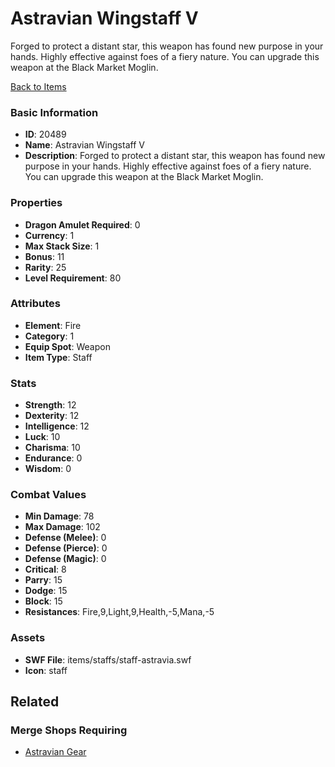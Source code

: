 # Astravian Wingstaff V

Forged to protect a distant star, this weapon has found new purpose in your hands. Highly effective against foes of a fiery nature. You can upgrade this weapon at the Black Market Moglin.

[Back to Items](../items.md)

### Basic Information

- **ID**: 20489
- **Name**: Astravian Wingstaff V
- **Description**: Forged to protect a distant star, this weapon has found new purpose in your hands. Highly effective against foes of a fiery nature. You can upgrade this weapon at the Black Market Moglin.

### Properties

- **Dragon Amulet Required**: 0
- **Currency**: 1
- **Max Stack Size**: 1
- **Bonus**: 11
- **Rarity**: 25
- **Level Requirement**: 80

### Attributes

- **Element**: Fire
- **Category**: 1
- **Equip Spot**: Weapon
- **Item Type**: Staff

### Stats

- **Strength**: 12
- **Dexterity**: 12
- **Intelligence**: 12
- **Luck**: 10
- **Charisma**: 10
- **Endurance**: 0
- **Wisdom**: 0

### Combat Values

- **Min Damage**: 78
- **Max Damage**: 102
- **Defense (Melee)**: 0
- **Defense (Pierce)**: 0
- **Defense (Magic)**: 0
- **Critical**: 8
- **Parry**: 15
- **Dodge**: 15
- **Block**: 15
- **Resistances**: Fire,9,Light,9,Health,-5,Mana,-5

### Assets

- **SWF File**: items/staffs/staff-astravia.swf
- **Icon**: staff

## Related

### Merge Shops Requiring

- [Astravian Gear](../merge-shops/357-astravian-gear.md)


